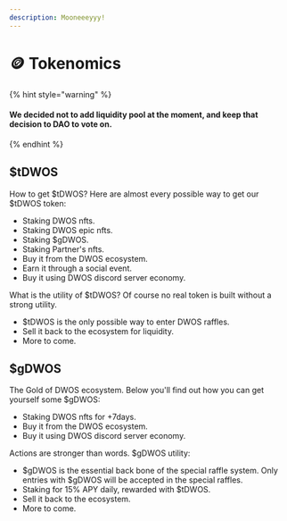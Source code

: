 ```yaml
---
description: Mooneeeyyy!
---
```


# 🪙 Tokenomics

{% hint style="warning" %}
#### We decided not to add liquidity pool at the moment, and keep that decision to DAO to vote on.
{% endhint %}

## $tDWOS

How to get $tDWOS? Here are almost every possible way to get our $tDWOS token:

* Staking DWOS nfts.
* Staking DWOS epic nfts.
* Staking $gDWOS.
* Staking Partner's nfts.
* Buy it from the DWOS ecosystem.
* Earn it through a social event.
* Buy it using DWOS discord server economy.

What is the utility of $tDWOS? Of course no real token is built without a strong utility.

* $tDWOS is the only possible way to enter DWOS raffles.
* Sell it back to the ecosystem for liquidity.
* More to come.



## $gDWOS

The Gold of DWOS ecosystem. Below you'll find out how you can get yourself some $gDWOS:

* Staking DWOS nfts for +7days.
* Buy it from the DWOS ecosystem.
* Buy it using DWOS discord server economy.

Actions are stronger than words. $gDWOS utility:

* $gDWOS is the essential back bone of the special raffle system. Only entries with $gDWOS will be accepted in the special raffles.
* Staking for 15% APY daily, rewarded with $tDWOS.
* Sell it back to the ecosystem.
* More to come.
